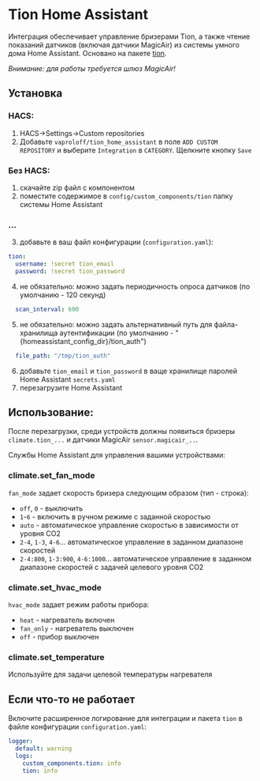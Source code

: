 # Tion Home Assistant
Интеграция обеспечивает управление бризерами Tion, а также чтение показаний датчиков (включая датчики MagicAir) из системы умного дома Home Assistant. Основано на пакете [tion](https://github.com/airens/tion).

*Внимание: для работы требуется шлюз MagicAir!*
## Установка
### HACS:
1. HACS->Settings->Custom repositories 
2. Добавьте `vaproloff/tion_home_assistant` в поле `ADD CUSTOM REPOSITORY` и выберите `Integration` в `CATEGORY`. Щелкните кнопку `Save`
### Без HACS:
1. скачайте zip файл с компонентом
2. поместите содержимое в `config/custom_components/tion` папку системы Home Assistant
### ...
3. добавьте в ваш файл конфигурации (`configuration.yaml`):
```yaml
tion:
  username: !secret tion_email
  password: !secret tion_password
```
4. не обязательно: можно задать периодичность опроса датчиков (по умолчанию - 120 секунд)
```yaml
  scan_interval: 600
```
5. не обязательно: можно задать альтернативный путь для файла-хранилища аутентификации (по умолчанию - "{homeassistant_config_dir}/tion_auth")
```yaml
  file_path: "/tmp/tion_auth"
```
6. добавьте `tion_email` и `tion_password` в ваще хранилище паролей Home Assistant `secrets.yaml`
7. перезагрузите Home Assistant
## Использование:
После перезагрузки, среди устройств должны появиться бризеры `climate.tion_...` и датчики MagicAir `sensor.magicair_..`.

Службы Home Assistant для управления вашими устройствами:
### climate.set_fan_mode
`fan_mode` задает скорость бризера следующим образом (тип - строка):
- `off`, `0` - выключить
- `1`-`6` - включить в ручном режиме с заданной скоростью
- `auto` - автоматическое управление скоростью в зависимости от уровня CO2
- `2-4`, `1-3`, `4-6`... автоматическое управление в заданном диапазоне скоростей
- `2-4:800`, `1-3:900`, `4-6:1000`... автоматическое управление в заданном диапазоне скоростей с задачей целевого уровня CO2
### climate.set_hvac_mode
`hvac_mode` задает режим работы прибора:
- `heat` - нагреватель включен
- `fan_only` - нагреватель выключен
- `off` - прибор выключен
### climate.set_temperature
Используйте для задачи целевой температуры нагревателя
## Если что-то не работает
Включите расширенное логирование для интеграции и пакета `tion` в файле конфигурации `configuration.yaml`:
```yaml
logger:
  default: warning
  logs:
    custom_components.tion: info
    tion: info
```
